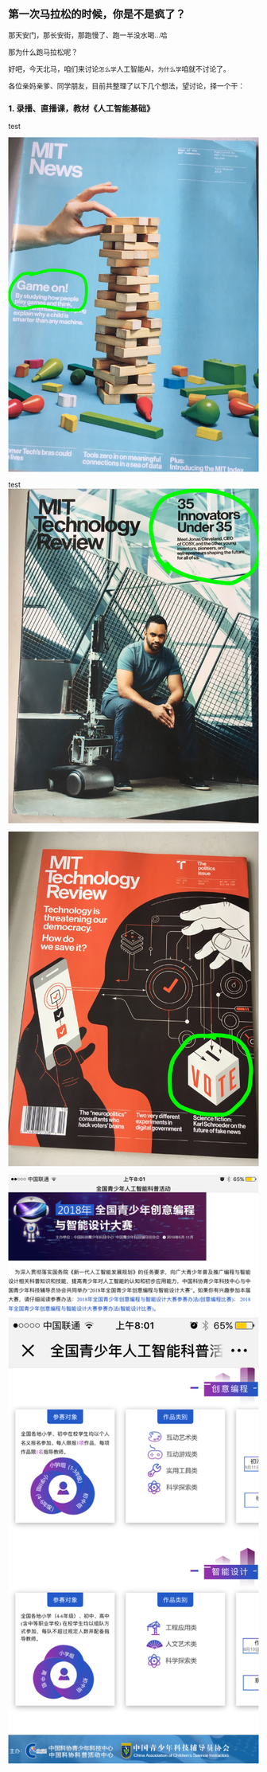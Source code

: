 [//]: # (Image References)

<!--[image1]: ./images/人工智能基础.jpg-->
[image2]: ./images/game.JPG
[image3]: ./images/innovators.jpg
[image4]: ./images/vote.jpg
[image5]: ./images/比赛01.png
[image6]: ./images/比赛02.png


## 第一次马拉松的时候，你是不是疯了？

那天安门，那长安街，那跑慢了、跑一半没水喝...哈

那为什么跑马拉松呢？

好吧，今天北马，咱们来讨论`怎么学`人工智能AI，`为什么学`咱就不讨论了。

各位亲妈亲爹、同学朋友，目前共整理了以下几个想法，望讨论，择一个干：

### 1. 录播、直播课，教材《人工智能基础》

<!--![alt text][image1]-->

test


![alt text][image2]

test
![alt text][image3]


![alt text][image4]

![alt text][image5]
![alt text][image6]